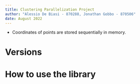 ```yaml
---
title: Clustering Parallelization Project
author: "Alessio De Biasi - 870288, Jonathan Gobbo - 870506"
date: August 2022
---
```



- Coordinates of points are stored sequentially in memory.

# Versions

# How to use the library
